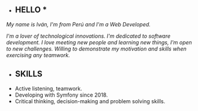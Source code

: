 * ## HELLO *

*My name is Iván, I'm from Perú and I'm a Web Developed.*

*I'm a lover of technological innovations. I'm dedicated to software development.*
*I love meeting new people and learning new things, I'm open to new challenges. Willing to demonstrate my motivation and skills when exercising any teamwork.*

* ## SKILLS

- Active listening, teamwork.
- Developing with Symfony since 2018.
- Critical thinking, decision-making and problem solving skills.


